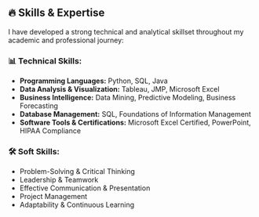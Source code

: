 ## 🔥 Skills & Expertise
I have developed a strong technical and analytical skillset throughout my academic and professional journey:

### **📊 Technical Skills:**
- **Programming Languages:** Python, SQL, Java
- **Data Analysis & Visualization:** Tableau, JMP, Microsoft Excel
- **Business Intelligence:** Data Mining, Predictive Modeling, Business Forecasting
- **Database Management:** SQL, Foundations of Information Management
- **Software Tools & Certifications:** Microsoft Excel Certified, PowerPoint, HIPAA Compliance

### **🛠️ Soft Skills:**
- Problem-Solving & Critical Thinking
- Leadership & Teamwork
- Effective Communication & Presentation
- Project Management
- Adaptability & Continuous Learning
